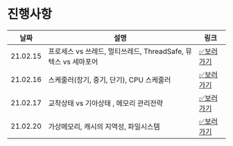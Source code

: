 # 진행사항

|날짜|설명|링크|
|------|---|---|
|21.02.15|프로세스 vs 쓰레드, 멀티쓰레드, ThreadSafe, 뮤텍스 vs 세마포어|[✅보러가기](https://github.com/SSAFY-CS-STUDY/Tech_interview/blob/main/03.Operating_system/kmj/21.02.15.md)|
|21.02.16|스케줄러(장기, 중기, 단기), CPU 스케줄러|[✅보러가기](https://github.com/SSAFY-CS-STUDY/Tech_interview/blob/main/03.Operating_system/kmj/21.02.16.md)|
|21.02.17|교착상태 vs 기아상태 , 메모리 관리전략|[✅보러가기](https://github.com/SSAFY-CS-STUDY/Tech_interview/blob/main/03.Operating_system/kmj/21.02.17.md)|
|21.02.20|가상메모리, 캐시의 지역성, 파일시스템|[✅보러가기](https://github.com/SSAFY-CS-STUDY/Tech_interview/blob/main/03.Operating_system/kmj/21.02.20.md)|